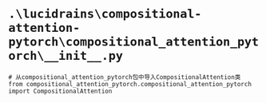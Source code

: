 # `.\lucidrains\compositional-attention-pytorch\compositional_attention_pytorch\__init__.py`

```
# 从compositional_attention_pytorch包中导入CompositionalAttention类
from compositional_attention_pytorch.compositional_attention_pytorch import CompositionalAttention
```